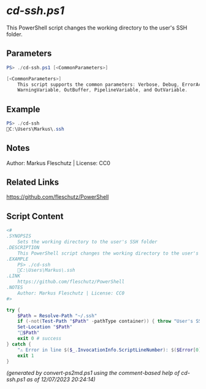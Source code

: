 *cd-ssh.ps1*
================

This PowerShell script changes the working directory to the user's SSH folder.

Parameters
----------
```powershell
PS> ./cd-ssh.ps1 [<CommonParameters>]

[<CommonParameters>]
    This script supports the common parameters: Verbose, Debug, ErrorAction, ErrorVariable, WarningAction, 
    WarningVariable, OutBuffer, PipelineVariable, and OutVariable.
```

Example
-------
```powershell
PS> ./cd-ssh
📂C:\Users\Markus\.ssh

```

Notes
-----
Author: Markus Fleschutz | License: CC0

Related Links
-------------
https://github.com/fleschutz/PowerShell

Script Content
--------------
```powershell
<#
.SYNOPSIS
	Sets the working directory to the user's SSH folder
.DESCRIPTION
	This PowerShell script changes the working directory to the user's SSH folder.
.EXAMPLE
	PS> ./cd-ssh
	📂C:\Users\Markus\.ssh
.LINK
	https://github.com/fleschutz/PowerShell
.NOTES
	Author: Markus Fleschutz | License: CC0
#>

try {
	$Path = Resolve-Path "~/.ssh"
	if (-not(Test-Path "$Path" -pathType container)) { throw "User's SSH folder at 📂$Path doesn't exist (yet)" }
	Set-Location "$Path"
	"📂$Path"
	exit 0 # success
} catch {
	"⚠️ Error in line $($_.InvocationInfo.ScriptLineNumber): $($Error[0])"
	exit 1
}
```

*(generated by convert-ps2md.ps1 using the comment-based help of cd-ssh.ps1 as of 12/07/2023 20:24:14)*
